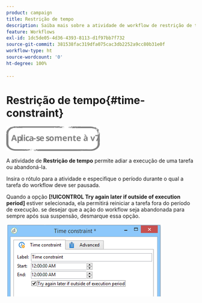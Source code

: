 ```yaml
---
product: campaign
title: Restrição de tempo
description: Saiba mais sobre a atividade de workflow de restrição de tempo
feature: Workflows
exl-id: 1dc5de05-4d36-4393-8113-d1f97bb7f732
source-git-commit: 381538fac319dfa075cac3db2252a9cc80b31e0f
workflow-type: ht
source-wordcount: '0'
ht-degree: 100%

---
```


# Restrição de tempo{#time-constraint}

![](../../assets/v7-only.svg)

A atividade de **Restrição de tempo** permite adiar a execução de uma tarefa ou abandoná-la.

Insira o rótulo para a atividade e especifique o período durante o qual a tarefa do workflow deve ser pausada.

Quando a opção **[!UICONTROL Try again later if outside of execution period]** estiver selecionada, ela permitirá reiniciar a tarefa fora do período de execução. se desejar que a ação do workflow seja abandonada para sempre após sua suspensão, desmarque essa opção.

![](assets/s_user_scheduled_wait.png)
